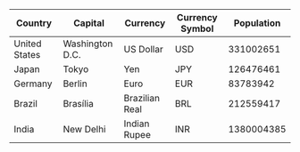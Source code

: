   | Country | Capital | Currency | Currency Symbol | Population |
  |---------|---------|----------|-----------------|------------|
  | United States | Washington D.C. | US Dollar | USD | 331002651 |
  | Japan | Tokyo | Yen | JPY | 126476461 |
  | Germany | Berlin | Euro | EUR | 83783942 |
| Brazil | Brasília | Brazilian Real | BRL | 212559417 |
| India | New Delhi | Indian Rupee | INR | 1380004385 |
